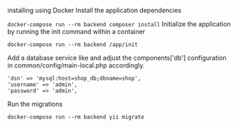installing using Docker
Install the application dependencies

`docker-compose run --rm backend composer install`
Initialize the application by running the init command within a container

`docker-compose run --rm backend /app/init`

Add a database service like and adjust the components['db'] configuration in common/config/main-local.php accordingly.

    'dsn' => 'mysql:host=shop_db;dbname=shop',
    'username' => 'admin',
    'password' => 'admin',
    

Run the migrations

`docker-compose run --rm backend yii migrate`